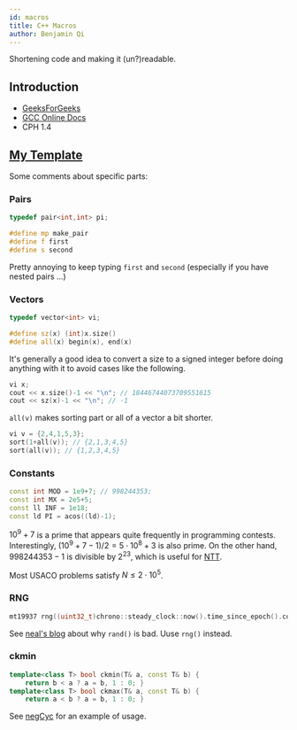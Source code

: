 ```yaml
---
id: macros
title: C++ Macros
author: Benjamin Qi
---
```


Shortening code and making it (un?)readable.

<!-- END DESCRIPTION -->

## Introduction

 - [GeeksForGeeks](https://www.geeksforgeeks.org/cc-preprocessors/#:~:text=Macros%3A%20Macros%20are%20a%20piece,used%20to%20define%20a%20macro.)
 - [GCC Online Docs](https://gcc.gnu.org/onlinedocs/cpp/Macros.html)
 - CPH 1.4

## [My Template](https://github.com/bqi343/USACO/blob/master/Implementations/content/contest/template.cpp)

Some comments about specific parts:

### Pairs

```cpp
typedef pair<int,int> pi;

#define mp make_pair
#define f first
#define s second
```

Pretty annoying to keep typing `first` and `second` (especially if you have nested pairs ...)

### Vectors

```cpp
typedef vector<int> vi; 

#define sz(x) (int)x.size()
#define all(x) begin(x), end(x)
```

It's generally a good idea to convert a size to a signed integer before doing anything with it to avoid cases like the following.

```cpp
vi x; 
cout << x.size()-1 << "\n"; // 18446744073709551615
cout << sz(x)-1 << "\n"; // -1
```

`all(v)` makes sorting part or all of a vector a bit shorter.

```cpp
vi v = {2,4,1,5,3};
sort(1+all(v)); // {2,1,3,4,5}
sort(all(v)); // {1,2,3,4,5}
```

### Constants

```cpp
const int MOD = 1e9+7; // 998244353;
const int MX = 2e5+5;
const ll INF = 1e18;
const ld PI = acos((ld)-1);
```

$10^9+7$ is a prime that appears quite frequently in programming contests. Interestingly, $(10^9+7-1)/2=5\cdot 10^8+3$ is also prime. On the other hand, $998244353-1$ is divisible by $2^{23}$, which is useful for [NTT](https://en.wikipedia.org/wiki/Discrete_Fourier_transform_(general)#Number-theoretic_transform).

Most USACO problems satisfy $N\le 2\cdot 10^5$.

### RNG

```cpp
mt19937 rng((uint32_t)chrono::steady_clock::now().time_since_epoch().count());
```

See [neal's blog](https://codeforces.com/blog/entry/61587) about why `rand()` is bad. Uuse `rng()` instead.

### ckmin

```cpp
template<class T> bool ckmin(T& a, const T& b) { 
	return b < a ? a = b, 1 : 0; }
template<class T> bool ckmax(T& a, const T& b) {
	return a < b ? a = b, 1 : 0; }
```

See [negCyc](https://github.com/bqi343/USACO/blob/master/Implementations/content/graphs%20(12)/Basics/NegativeCycle%20(7.3).h) for an example of usage.